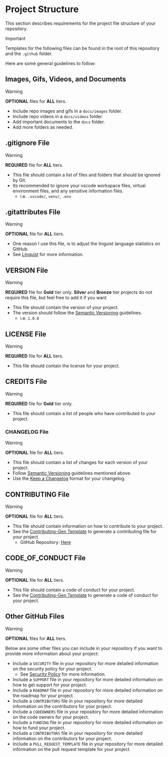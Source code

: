 # Project Structure
This section describes requirements for the project file structure of your repository.

> [!IMPORTANT] 
> Templates for the following files can be found in the root of this repository and the `.github` folder.

Here are some general guidelines to follow:

## Images, Gifs, Videos, and Documents
> [!WARNING] 
> **OPTIONAL** files for **ALL** tiers.

- Include repo images and gifs in a `docs/images` folder.
- Include repo videos in a `docs/videos` folder.
- Add important documents to the `docs` folder.
- Add more folders as needed.

## .gitignore File
> [!WARNING] 
> **REQUIRED** file for **ALL** tiers.

- This file should contain a list of files and folders that should be ignored by Git.
- Its recommended to ignore your vscode workspace files, virtual environment files, and any sensitive information files.
    - i.e. `.vscode/`, `venv/`, `.env`

## .gitattributes File
> [!WARNING] 
> **OPTIONAL** file for **ALL** tiers.

- One reason I use this file, is to adjust the linguist language statistics on GitHub.
- See [Linguist](https://github.com/github-linguist/linguist/tree/master) for more information.

## VERSION File
> [!WARNING] 
> **REQUIRED** file for **Gold** tier only.
> **Silver** and **Bronze** tier projects do not require this file, but feel free to add it if you want

- This file should contain the version of your project.
- The version should follow the [Semantic Versioning](https://semver.org/) guidelines.
    - i.e. `1.0.0`

## LICENSE File
> [!WARNING] 
> **REQUIRED** file for **ALL** tiers.

- This file should contain the license for your project.

## CREDITS File
> [!WARNING] 
> **REQUIRED** file for **Gold** tier only.

- This file should contain a list of people who have contributed to your project.

### CHANGELOG File
> [!WARNING]
> **OPTIONAL** file for **ALL** tiers.

- This file should contain a list of changes for each version of your project.
- Follow [Semantic Versioning](https://semver.org/) guidelines mentioned above.
- Use the [Keep a Changelog](https://keepachangelog.com/en/1.0.0/) format for your changelog.

## CONTRIBUTING File
> [!WARNING] 
> **OPTIONAL** file for **ALL** tiers.

- This file should contain information on how to contribute to your project.
- See the [Contributing-Gen Template](https://generator.contributing.md/#) to generate a contributing file for your project.
    - GitHub Repository: [Here](https://github.com/bttger/contributing-gen-web)

## CODE_OF_CONDUCT File
> [!WARNING]
> **OPTIONAL** file for **ALL** tiers.

- This file should contain a code of conduct for your project.
- See the [Contributing-Gen Template](https://generator.contributing.md/#) to generate a code of conduct for your project.

## Other GitHub Files
> [!WARNING] 
> **OPTIONAL** files for **ALL** tiers.

Below are some other files you can include in your repository if you want to provide more information about your project:
- Include a `SECURITY` file in your repository for more detailed information on the security policy for your project.
    - See [Security Policy](https://docs.github.com/en/code-security/getting-started/adding-a-security-policy-to-your-repository) for more information.
- Include a `SUPPORT` file in your repository for more detailed information on how to get support for your project.
- Include a `ROADMAP` file in your repository for more detailed information on the roadmap for your project.
- Include a `CONTRIBUTORS` file in your repository for more detailed information on the contributors for your project.
- Include a `CODEOWNERS` file in your repository for more detailed information on the code owners for your project.
- Include a `FUNDING` file in your repository for more detailed information on how to fund your project.
- Include a `CONTRIBUTORS` file in your repository for more detailed information on the contributors for your project.
- Include a `PULL_REQUEST_TEMPLATE` file in your repository for more detailed information on the pull request template for your project.
